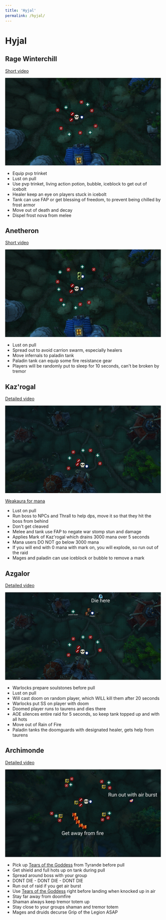 ```yaml
---
title: 'Hyjal'
permalink: /hyjal/
---
```


# Hyjal

## Rage Winterchill

[Short video](https://www.youtube.com/watch?v=rZ0qkg-f5bs)

![Rage Winterchill](/images/ragewinterchill.png)

- Equip pvp trinket
- Lust on pull
- Use pvp trinket, living action potion, bubble, iceblock to get out of icebolt
- Healer keep an eye on players stuck in icebolt
- Tank can use FAP or get blessing of freedom, to prevent being chilled by frost armor
- Move out of death and decay
- Dispel frost nova from melee

## Anetheron

[Short video](https://www.youtube.com/watch?v=CBGG74_MW0M)

![Anetheron](/images/anetheron.png)

- Lust on pull
- Spread out to avoid carrion swarm, especially healers
- Move infernals to paladin tank
- Paladin tank can equip some fire resistance gear
- Players will be randomly put to sleep for 10 seconds, can't be broken by tremor

## Kaz'rogal

[Detailed video](https://www.youtube.com/watch?v=JbiA2yrU5rs)

![Kaz'rogal](/images/kazrogal.png)

[Weakaura for mana](https://wago.io/xWCI1wK0z)

- Lust on pull
- Run boss to NPCs and Thrall to help dps, move it so that they hit the boss from behind
- Don't get cleaved
- Melee and tank use FAP to negate war stomp stun and damage
- Applies Mark of Kaz'rogal which drains 3000 mana over 5 seconds
- Mana users DO NOT go below 3000 mana
- If you will end with 0 mana with mark on, you will explode, so run out of the raid
- Mages and paladin can use iceblock or bubble to remove a mark

## Azgalor

[Detailed video](https://www.youtube.com/watch?v=gBcMiv77SkY)

![Azgalor](/images/azgalor.png)

- Warlocks prepare soulstones before pull
- Lust on pull
- Will cast doom on random player, which WILL kill them after 20 seconds
- Warlocks put SS on player with doom
- Doomed player runs to taurens and dies there
- AOE silences entire raid for 5 seconds, so keep tank topped up and with all hots
- Move out of Rain of Fire
- Paladin tanks the doomguards with designated healer, gets help from taurens

## Archimonde

[Detailed video](https://www.youtube.com/watch?v=SxbjsCtBhsU)

![Archimonde](/images/archimonde.png)

- Pick up [Tears of the Goddess](https://tbc.wowhead.com/item=24494/tears-of-the-goddess) from Tyrande before pull
- Get shield and full hots up on tank during pull
- Spread around boss with your group
- DONT DIE - DONT DIE - DONT DIE
- Run out of raid if you get air burst
- Use [Tears of the Goddess](https://tbc.wowhead.com/item=24494/tears-of-the-goddess) right before landing when knocked up in air
- Stay far away from doomfire
- Shaman always keep tremor totem up
- Stay close to your groups shaman and tremor totem
- Mages and druids decurse Grip of the Legion ASAP

